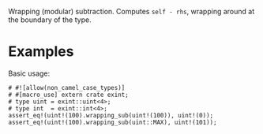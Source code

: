 Wrapping (modular) subtraction. Computes `self - rhs`,
wrapping around at the boundary of the type.

# Examples

Basic usage:

```
# #![allow(non_camel_case_types)]
# #[macro_use] extern crate exint;
# type uint = exint::uint<4>;
# type int  = exint::int<4>;
assert_eq!(uint!(100).wrapping_sub(uint!(100)), uint!(0));
assert_eq!(uint!(100).wrapping_sub(uint::MAX), uint!(101));
```
